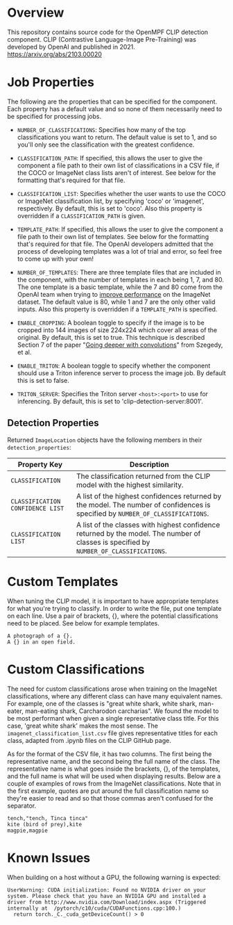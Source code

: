 # Overview

This repository contains source code for the OpenMPF CLIP detection component. CLIP (Contrastive Language-Image Pre-Training) was developed by OpenAI and published in 2021. https://arxiv.org/abs/2103.00020

# Job Properties

The following are the properties that can be specified for the component. Each property has a default value and so none of them necessarily need to be specified for processing jobs.

- `NUMBER_OF_CLASSIFICATIONS`: Specifies how many of the top classifications you want to return. The default value is set to 1, and so you'll only see the classification with the greatest confidence.

- `CLASSIFICATION_PATH`: If specified, this allows the user to give the component a file path to their own list of classifications in a CSV file, if the COCO or ImageNet class lists aren't of interest. See below for the formatting that's required for that file.

- `CLASSIFICATION_LIST`: Specifies whether the user wants to use the COCO or ImageNet classification list, by specifying 'coco' or 'imagenet', respectively. By default, this is set to 'coco'. Also this property is overridden if a `CLASSIFICATION_PATH` is given.

- `TEMPLATE_PATH`: If specified, this allows the user to give the component a file path to their own list of templates. See below for the formatting that's required for that file. The OpenAI developers admitted that the process of developing templates was a lot of trial and error, so feel free to come up with your own!

- `NUMBER_OF_TEMPLATES`: There are three template files that are included in the component, with the number of templates in each being 1, 7, and 80. The one template is a basic template, while the 7 and 80 come from the OpenAI team when trying to [improve performance](https://github.com/openai/CLIP/blob/main/notebooks/Prompt_Engineering_for_ImageNet.ipynb) on the ImageNet dataset. The default value is 80, while 1 and 7 are the only other valid inputs. Also this property is overridden if a `TEMPLATE_PATH` is specified.

- `ENABLE_CROPPING`: A boolean toggle to specify if the image is to be cropped into 144 images of size 224x224 which cover all areas of the original. By default, this is set to true. This technique is described Section 7 of the paper "[Going deeper with convolutions](https://arxiv.org/abs/1409.4842)" from Szegedy, et al. 

- `ENABLE_TRITON`: A boolean toggle to specify whether the component should use a Triton inference server to process the image job. By default this is set to false.

- `TRITON_SERVER`: Specifies the Triton server `<host>:<port>` to use for inferencing. By default, this is set to 'clip-detection-server:8001'.

## Detection Properties

Returned `ImageLocation` objects have the following members in their `detection_properties`:

| Property Key                     | Description 
|----------------------------------|----------------------------------------------------------------------------------------------------------------------------------------
| `CLASSIFICATION`                 | The classification returned from the CLIP model with the highest similarity.
| `CLASSIFICATION CONFIDENCE LIST` | A list of the highest confidences returned by the model. The number of confidences is specified by `NUMBER_OF_CLASSIFICATIONS`.
| `CLASSIFICATION LIST`            | A list of the classes with highest confidence returned by the model. The number of classes is specified by `NUMBER_OF_CLASSIFICATIONS`.

# Custom Templates

When tuning the CLIP model, it is important to have appropriate templates for what you're trying to classify. In order to write the file, put one template on each line. Use a pair of brackets, {}, where the potential classifications need to be placed. See below for example templates.
```
A photograph of a {}.
A {} in an open field.
```

# Custom Classifications

The need for custom classifications arose when training on the ImageNet classifications, where any different class can have many equivalent names. For example, one of the classes is "great white shark, white shark, man-eater, man-eating shark, Carcharodon carcharias". We found the model to be most performant when given a single representative class title. For this case, 'great white shark' makes the most sense. The `imagenet_classification_list.csv` file gives representative titles for each class, adapted from .ipynb files on the CLIP GitHub page.

As for the format of the CSV file, it has two columns. The first being the representative name, and the second being the full name of the class. The representative name is what goes inside the brackets, {}, of the templates, and the full name is what will be used when displaying results. Below are a couple of examples of rows from the ImageNet classifications. Note that in the first example, quotes are put around the full classification name so they're easier to read and so that those commas aren't confused for the separator.

```
tench,"tench, Tinca tinca"
kite (bird of prey),kite
magpie,magpie
```

# Known Issues

When building on a host without a GPU, the following warning is expected:
```
UserWarning: CUDA initialization: Found no NVIDIA driver on your system. Please check that you have an NVIDIA GPU and installed a driver from http://www.nvidia.com/Download/index.aspx (Triggered internally at  /pytorch/c10/cuda/CUDAFunctions.cpp:100.)
  return torch._C._cuda_getDeviceCount() > 0
```